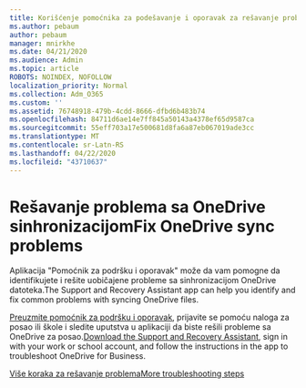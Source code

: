 ```yaml
---
title: Korišćenje pomoćnika za podešavanje i oporavak za rešavanje problema sa OneDrive za poslovne
ms.author: pebaum
author: pebaum
manager: mnirkhe
ms.date: 04/21/2020
ms.audience: Admin
ms.topic: article
ROBOTS: NOINDEX, NOFOLLOW
localization_priority: Normal
ms.collection: Adm_O365
ms.custom: ''
ms.assetid: 76748918-479b-4cdd-8666-dfbd6b483b74
ms.openlocfilehash: 84711d6ae14e7ff845a50143a4378ef65d9587ca
ms.sourcegitcommit: 55eff703a17e500681d8fa6a87eb067019ade3cc
ms.translationtype: MT
ms.contentlocale: sr-Latn-RS
ms.lasthandoff: 04/22/2020
ms.locfileid: "43710637"
---
```

# <a name="fix-onedrive-sync-problems"></a><span data-ttu-id="8e7fe-102">Rešavanje problema sa OneDrive sinhronizacijom</span><span class="sxs-lookup"><span data-stu-id="8e7fe-102">Fix OneDrive sync problems</span></span>

<span data-ttu-id="8e7fe-103">Aplikacija "Pomoćnik za podršku i oporavak" može da vam pomogne da identifikujete i rešite uobičajene probleme sa sinhronizacijom OneDrive datoteka.</span><span class="sxs-lookup"><span data-stu-id="8e7fe-103">The Support and Recovery Assistant app can help you identify and fix common problems with syncing OneDrive files.</span></span> 
  
<span data-ttu-id="8e7fe-104">[Preuzmite pomoćnik za podršku i oporavak](https://aka.ms/sara), prijavite se pomoću naloga za posao ili škole i sledite uputstva u aplikaciji da biste rešili probleme sa OneDrive za posao.</span><span class="sxs-lookup"><span data-stu-id="8e7fe-104">[Download the Support and Recovery Assistant](https://aka.ms/sara), sign in with your work or school account, and follow the instructions in the app to troubleshoot OneDrive for Business.</span></span> 
  
[<span data-ttu-id="8e7fe-105">Više koraka za rešavanje problema</span><span class="sxs-lookup"><span data-stu-id="8e7fe-105">More troubleshooting steps</span></span>](https://go.microsoft.com/fwlink/?linkid=872097)
  


